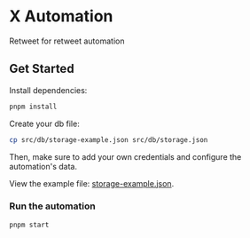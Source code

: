 # X Automation

Retweet for retweet automation

## Get Started

Install dependencies:
```bash
pnpm install
```

Create your db file:
```bash
cp src/db/storage-example.json src/db/storage.json
```

Then, make sure to add your own credentials and configure the automation's data.

View the example file: [storage-example.json](src/db/storage-example.json).

### Run the automation

```bash
pnpm start
```
